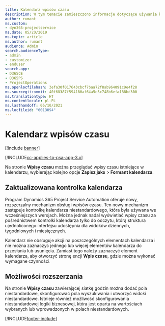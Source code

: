 ```yaml
---
title: Kalendarz wpisów czasu
description: W tym temacie zamieszczono informacje dotyczące używania kalendarza wpisów czasu.
author: rumant
ms.custom:
- dyn365-projectservice
ms.date: 05/20/2019
ms.topic: article
ms.author: rumant
audience: Admin
search.audienceType:
- admin
- customizer
- enduser
search.app:
- D365CE
- D365PS
- ProjectOperations
ms.openlocfilehash: 3efa30f017643cbcf7baa72f8ab964091c9e4f28
ms.sourcegitcommit: 40f68387f594180af64a5e5c748b6efa188bd300
ms.translationtype: HT
ms.contentlocale: pl-PL
ms.lasthandoff: 05/10/2021
ms.locfileid: "6013094"
---
```

# <a name="time-entry-calendar"></a>Kalendarz wpisów czasu

[!include [banner](../includes/psa-now-project-operations.md)]

[!INCLUDE[cc-applies-to-psa-app-3.x](../includes/cc-applies-to-psa-app-3x.md)]

Na stronie **Wpisy czasu** można przeglądać wpisy czasu istniejące w kalendarzu, wybierając kolejno opcje **Zapisz jako** \> **Formant kalendarza**.

## <a name="updated-calendar-control"></a>Zaktualizowana kontrolka kalendarza

Program Dynamics 365 Project Service Automation oferuje nowy, rozszerzalny mechanizm obsługi wpisów czasu. Ten nowy mechanizm zastępuje kontrolkę kalendarza niestandardowego, która była używana we wcześniejszych wersjach. Można jednak nadal wyświetlać wpisy czasu za pośrednictwem kontrolki kalendarza tylko do odczytu, którą struktura ujednoliconego interfejsu udostępnia dla widoków dziennych, tygodniowych i miesięcznych.

Kalendarz nie obsługuje akcji na poszczególnych elementach kalendarza i nie można zaznaczyć jednego lub więcej elementów kalendarza do przesłania lub usunięcia. Zamiast tego należy zaznaczyć element kalendarza, aby otworzyć stronę encji **Wpis czasu**, gdzie można wykonać wymagane czynności.

## <a name="extensibility"></a>Możliwości rozszerzania

Na stronie **Wpisy czasu** zawierającej siatkę godzin można dodać pola niestandardowe, skonfigurować pola wyszukiwania i utworzyć widoki niestandardowe. Istnieje również możliwość skonfigurowania niestandardowej logiki biznesowej, która jest oparta na wartościach wybranych lub wprowadzonych w polach niestandardowych.


[!INCLUDE[footer-include](../includes/footer-banner.md)]